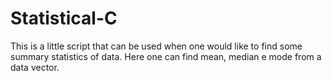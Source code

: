 # Statistical-C
This is a little script that can be used when one would like to find some summary statistics of data. Here one can find mean, median e mode
from a data vector.
